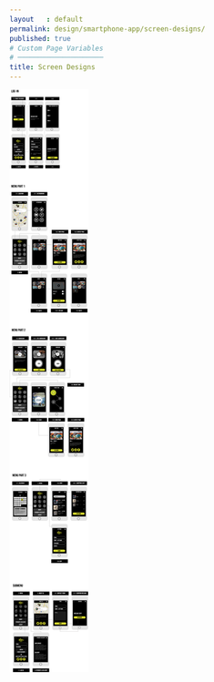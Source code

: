 ```yaml
---
layout   : default
permalink: design/smartphone-app/screen-designs/
published: true
# Custom Page Variables
# ─────────────────────
title: Screen Designs
---
```


<img src="../../assets/Images/Wireflow_smartphone.png ">